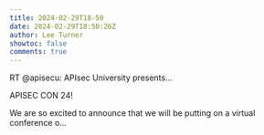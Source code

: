```yaml
---
title: 2024-02-29T18-50
date: 2024-02-29T18:50:26Z
author: Lee Turner
showtoc: false
comments: true
---
```


RT @apisecu: APIsec University presents...

APISEC CON 24!

We are so excited to announce that we will be putting on a virtual conference o…

